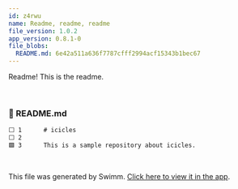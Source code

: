 ```yaml
---
id: z4rwu
name: Readme, readme, readme
file_version: 1.0.2
app_version: 0.8.1-0
file_blobs:
  README.md: 6e42a511a636f7787cfff2994acf15343b1bec67
---
```


Readme! This is the readme.

<br/>

<!-- NOTE-swimm-snippet: the lines below link your snippet to Swimm -->
### 📄 README.md
```markdown
⬜ 1      # icicles
⬜ 2      
🟩 3      This is a sample repository about icicles.
```

<br/>

This file was generated by Swimm. [Click here to view it in the app](https://app.swimm.io/repos/Z2l0aHViJTNBJTNBaWNpY2xlcyUzQSUzQXBhcnJpc2hpb25lcg==/docs/z4rwu).